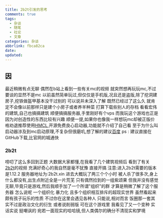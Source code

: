 ```yaml
---
title: 2b2t引发的思考
comments: true
tags:
  - 杂谈
  - 随笔
  - 社论
  - 文章
categories: 杂谈
abbrlink: fbca82ca
date:
updated:
---
```

## 因

最近稍微有点无聊
偶然在b站上看到一些有关mc的视频
就突然想再玩玩mc,不过要谈的显然不是mc<!--more-->
以前虽然简单玩过,但仅仅是手机版,况且还是盗版,除了挖洞建房子,挖铁做盔甲基本没干过别的
可以说并未深入了解
既然已经过了这么久
就肯定不会像以前那样只是建个小房子或者养羊种菜
打算下载些别人的存档
看看宏伟的建筑,自己也搞搞建筑
顺便搞搞服务器,手里刚好有个vps
而我玩这个游戏也正是因为对创造性的东西比较有兴趣
顺便一提,如果你也像我一样想玩mc却被正版价格劝退推荐使用[HMCL](https://hmcl.huangyuhui.net/download),开源免费良心启动器,功能就不介绍了自己看
至于为什么叫启动器涉及到mc启动原理,不复杂但很磨叽,想了解的建议[百度](https://www.baidu.com/s?wd=mc%E5%90%AF%E5%8A%A8%E5%8E%9F%E7%90%86)
ps : 建议直接在GitHub下载,比官网的城通快

### 2b2t

唠叨了这么多回到正题
大数据大家都懂,在我看了几个建筑视频后
看到了有关[2b2t](https://www.baidu.com/s?wd=2b2t)的视频
充满好奇心的我自然是毫不犹豫
直接开搞 注意:进入2b2t需要的版本是1.12.2
服务器地址为:2b2t.xin
进去大概玩了两三个个小时
被人杀了很多次,身上什么都没有,出生点附近全是一片荒芜
只有偶然捡到的一组紫颂果
但我并没有感觉无聊,毕竟只是游戏,然后我顺手加了一个所谓"组织"的群
才算是稍微了解了这个服务器
怎么说呢
一个组织化 暴力化 且多个组织相互排斥的超现实世界
虽然看起来颇有孩子玩乐的性质
不过你在这里会遇见各种人
只能说,相对而言
饭圈那一套其实不过是政治文化的衍生
或者说削弱版
可在这个游戏里
我看见了又一个变种
实话实说
挺嘲讽的
宛若一面现实的哈哈镜,但人类偶尔的确分不清现实和梦境
